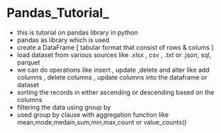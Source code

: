 # Pandas_Tutorial_

- this is tutorial on pandas library in python 
- pandas as library which is used 
- create a DataFrame [ tabular format that consist of rows & colums ]
- load dataset from various sources like .xlsx , csv , .txt or .json, sql, parquet
- we can do operations like insert , update ,delete and  alter like add columns , delete columns , update columns into the dataframe or dataset 
- sorting the records in either ascending or descending based on the columns
- filtering the data using group by
- used group by clause with aggregation function like mean,mode,medain,sum,min,max,count or value_counts()
